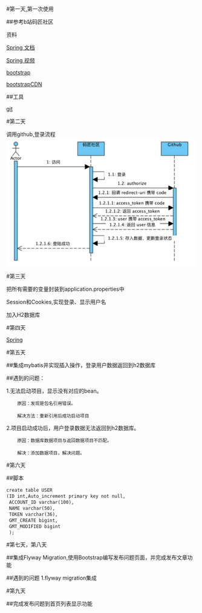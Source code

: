 #第一天,第一次使用

##参考b站码匠社区

资料

[Spring 文档](https://spring.io/guides/gs/serving-web-content/)

[Spring 视频](https://www.bilibili.com/video/av50200264/?p=3) 

[bootstrap](https://v3.bootcss.com/components/#navbar)

[bootstrapCDN](https://www.bootcdn.cn/)

##工具

[git](https://developer.github.com/apps/building-oauth-apps/creating-an-oauth-app/)

#第二天

调用github,登录流程
![Image text](https://raw.githubusercontent.com/sanelee38/picture/master/picture/login.PNG)


#第三天

把所有需要的变量封装到application.properties中

Session和Cookies,实现登录、显示用户名

加入H2数据库

#第四天

[Spring](https://docs.spring.io/spring-boot/docs/2.0.0.RC1/reference/htmlsingle/#boot-features-embedded-database-support)

#第五天

##集成mybatis并实现插入操作，登录用户数据返回到h2数据库

##遇到的问题：

1.无法启动项目，显示没有对应的bean。
        
        原因：发现是包名引用错误。
        
        解决方法：重新引用后成功启动项目

2.项目启动成功后，用户登录数据无法返回到h2数据库。

        原因：数据库数据项目与返回数据项目不匹配。
        
        解决：添加数据项目，解决问题。
        
#第六天

##脚本

    create table USER
    (ID int,Auto_increment primary key not null,
     ACCOUNT_ID varchar(100),
     NAME varchar(50),
     TOKEN varchar(36),
     GMT_CREATE bigint,
     GMT_MODIFIED bigint
     );
        
#第七天，第八天

##集成Flyway Migration,使用Bootstrap编写发布问题页面，并完成发布文章功能

##遇到的问题
1.flyway migration集成

#第九天

##完成发布问题到首页列表显示功能





